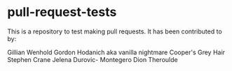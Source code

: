 # pull-request-tests

This is a repository to test making pull requests. It has been contributed to by:

Gillian Wenhold
Gordon Hodanich aka vanilla nightmare
Cooper's Grey Hair
Stephen Crane
Jelena Durovic- Montegero
Dion Theroulde


